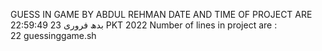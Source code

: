 GUESS IN GAME BY ABDUL REHMAN 
DATE AND TIME OF PROJECT ARE 
بدھ فروری 23 22:59:49 PKT 2022
Number of lines in project are :  
22 guessinggame.sh
